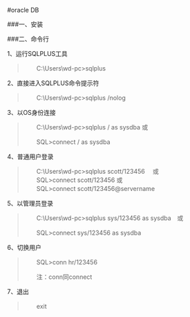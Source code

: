 #oracle DB

###一、安装
> 

###二、命令行

1、运行SQLPLUS工具

>　　C:\Users\wd-pc>sqlplus

2、直接进入SQLPLUS命令提示符

>　　C:\Users\wd-pc>sqlplus /nolog

3、以OS身份连接 

>　　C:\Users\wd-pc>sqlplus / as sysdba   或
>
>　　SQL>connect / as sysdba

4、普通用户登录

>　　C:\Users\wd-pc>sqlplus scott/123456 　或<br>
>　　SQL>connect scott/123456  或<br>
>　　SQL>connect scott/123456@servername

5、以管理员登录

>　　C:\Users\wd-pc>sqlplus sys/123456 as sysdba　或
>
>　　SQL>connect sys/123456 as sysdba

6、切换用户

>　　SQL>conn hr/123456 
>
>　　注：conn同connect

 7、退出

>　　exit


